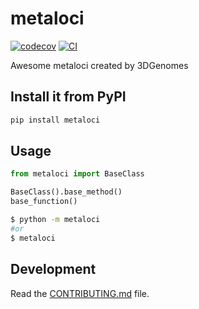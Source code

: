 
# metaloci

[![codecov](https://codecov.io/gh/3DGenomes/METALoci/branch/main/graph/badge.svg?token=METALoci_token_here)](https://codecov.io/gh/3DGenomes/METALoci)
[![CI](https://github.com/3DGenomes/METALoci/actions/workflows/main.yml/badge.svg)](https://github.com/3DGenomes/METALoci/actions/workflows/main.yml)

Awesome metaloci created by 3DGenomes

## Install it from PyPI

```bash
pip install metaloci
```

## Usage

```py
from metaloci import BaseClass

BaseClass().base_method()
base_function()
```

```bash
$ python -m metaloci
#or
$ metaloci
```

## Development

Read the [CONTRIBUTING.md](CONTRIBUTING.md) file.
